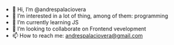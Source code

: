 - 👋 Hi, I’m @andrespalaciovera
- 👀 I’m interested in a lot of thing, among of them: programming
- 🌱 I’m currently learning JS
- 💞️ I’m looking to collaborate on Frontend vevelopment
- 📫 How to reach me: andrespalaciovera@gmail.com

<!---
andrespalaciovera/andrespalaciovera is a ✨ special ✨ repository because its `README.md` (this file) appears on your GitHub profile.
You can click the Preview link to take a look at your changes.
--->
